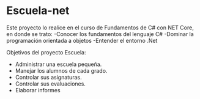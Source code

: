 # Escuela-net
Este proyecto lo realice en el curso de Fundamentos de C# con NET Core, en donde se  trato:
 -Conocer los fundamentos del lenguaje C#
 -Dominar la programación orientada a objetos 
 -Entender el entorno .Net
 
 Objetivos del proyecto Escuela:
 - Administrar una escuela pequeña.
 - Manejar los alumnos de cada grado.
 - Controlar sus asignaturas.
 - Controlar sus evaluaciones.
 - Elaborar informes
